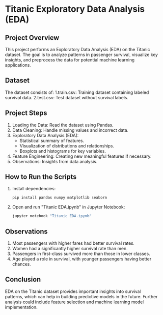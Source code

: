 # Titanic Exploratory Data Analysis (EDA)

## Project Overview
This project performs an Exploratory Data Analysis (EDA) on the Titanic dataset. The goal is to analyze patterns in passenger survival, visualize key insights, and preprocess the data for potential machine learning applications.

## Dataset
The dataset consists of:
1.train.csv: Training dataset containing labeled survival data.
2.test.csv: Test dataset without survival labels.

## Project Steps
1. Loading the Data: Read the dataset using Pandas.
2. Data Cleaning: Handle missing values and incorrect data.
3. Exploratory Data Analysis (EDA):
    - Statistical summary of features.
    - Visualization of distributions and relationships.
    - Boxplots and histograms for key variables.
4. Feature Engineering: Creating new meaningful features if necessary.
5. Observations: Insights from data analysis.

## How to Run the Scripts
1. Install dependencies:
    ``` bash
   pip install pandas numpy matplotlib seaborn
   ```

1. Open and run "Titanic EDA.ipynb" in Jupyter Notebook:

    ``` bash
   jupyter notebook "Titanic EDA.ipynb"
   ```

## Observations
 1. Most passengers with higher fares had better survival rates.
 2. Women had a significantly higher survival rate than men.
 3. Passengers in first-class survived more than those in lower classes.
 4. Age played a role in survival, with younger passengers having better chances.

## Conclusion
EDA on the Titanic dataset provides important insights into survival patterns, which can help in building predictive models in the future. Further analysis could include feature selection and machine learning model implementation.
